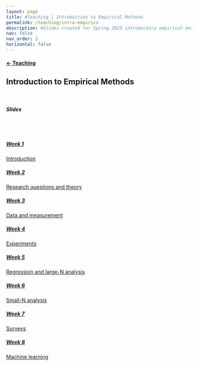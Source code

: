 ```yaml
---
layout: page
title: #Teaching | Introduction to Empirical Methods
permalink: /teaching/intro-empirics
description: #Slides created for Spring 2023 introductory empirical methods course
nav: false
nav_order: 2
horizontal: false
---
```


<h4><a href="/teaching/"><span>&#8592;</span> Teaching</a></h4>
<h2>Introduction to Empirical Methods</h2>
<br>
<h5><i>Slides</i></h5>
<br>
<br>
<div class="card-deck">
  <div class="col-sm-3">
    <div class="card">
      <div class="card-body">
        <h5 class="card-title"><a href="/assets/pdf/intro empirics/PS210 Week 1.pdf">Week 1</a></h5>
        <div class="card-text">
            <a href="/assets/pdf/intro empirics/PS210 Week 1.pdf">Introduction</a>
        </div>
      </div>
    </div>
  </div>
  <div class="col-sm-3">
    <div class="card">
      <div class="card-body">
        <h5 class="card-title"><a href="/assets/pdf/intro empirics/PS210 Week 2.pdf">Week 2</a></h5>
        <div class="card-text">
            <a href="/assets/pdf/intro empirics/PS210 Week 2.pdf">Research questions and theory</a>
        </div>
      </div>
    </div>
  </div>
<div class="col-sm-3">
    <div class="card">
      <div class="card-body">
        <h5 class="card-title"><a href="/assets/pdf/intro empirics/PS210 Week 3.pdf">Week 3</a></h5>
        <div class="card-text">
            <a href="/assets/pdf/intro empirics/PS210 Week 3.pdf">Data and measurement</a>
        </div>
      </div>
    </div>
  </div>
<div class="col-sm-3">
    <div class="card">
      <div class="card-body">
        <h5 class="card-title"><a href="/assets/pdf/intro empirics/PS210 Week 4.pdf">Week 4</a></h5>
        <div class="card-text">
            <a href="/assets/pdf/intro empirics/PS210 Week 4.pdf">Experiments</a>
        </div>
      </div>
    </div>
  </div>

  <div class="card-deck">
  <div class="col-sm-3">
    <div class="card">
      <div class="card-body">
        <h5 class="card-title"><a href="/assets/pdf/intro empirics/PS210 Week 5.pdf">Week 5</a></h5>
        <div class="card-text">
            <a href="/assets/pdf/intro empirics/PS210 Week 5.pdf">Regression and large-N analysis</a>
        </div>
      </div>
    </div>
  </div>
  <div class="col-sm-3">
    <div class="card">
      <div class="card-body">
        <h5 class="card-title"><a href="/assets/pdf/intro empirics/PS210 Week 6.pdf">Week 6</a></h5>
        <div class="card-text">
            <a href="/assets/pdf/intro empirics/PS210 Week 6.pdf">Small-N analysis</a>
        </div>
      </div>
    </div>
  </div>
<div class="col-sm-3">
    <div class="card">
      <div class="card-body">
        <h5 class="card-title"><a href="/assets/pdf/intro empirics/PS210 Week 7.pdf">Week 7</a></h5>
        <div class="card-text">
            <a href="/assets/pdf/intro empirics/PS210 Week 7.pdf">Surveys</a>
        </div>
      </div>
    </div>
  </div>
<div class="col-sm-3">
    <div class="card">
      <div class="card-body">
        <h5 class="card-title"><a href="/assets/pdf/intro empirics/PS210 Week 8.pdf">Week 8</a></h5>
        <div class="card-text">
            <a href="/assets/pdf/intro empirics/PS210 Week 8.pdf">Machine learning</a>
        </div>
      </div>
    </div>
  </div>

